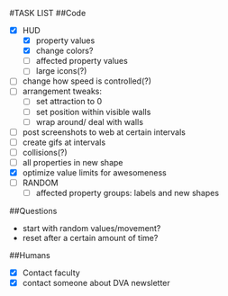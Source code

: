 #TASK LIST
##Code
+ [x] HUD
  - [x] property values
  - [x] change colors?
  - [ ] affected property values
  - [ ] large icons(?)
+ [ ] change how speed is controlled(?)
+ [ ] arrangement tweaks:
  - [ ] set attraction to 0
  - [ ] set position within visible walls
  - [ ] wrap around/ deal with walls
+ [ ] post screenshots to web at certain intervals
+ [ ] create gifs at intervals
+ [ ] collisions(?)
+ [ ] all properties in new shape
+ [x] optimize value limits for awesomeness
+ [ ] RANDOM
  - [ ] affected property groups: labels and new shapes

##Questions
+ start with random values/movement?
+ reset after a certain amount of time?

##Humans
- [x] Contact faculty
- [x] contact someone about DVA newsletter
